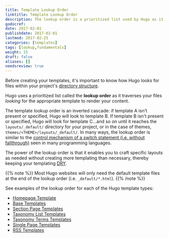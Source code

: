 ```yaml
---
title: Template Lookup Order
linktitle: Template Lookup Order
description: The lookup order is a prioritized list used by Hugo as it traverses your files looking for the appropriate template to render your content.
godocref:
date: 2017-02-01
publishdate: 2017-02-01
lastmod: 2017-02-25
categories: [templates]
tags: [lookup,fundamentals]
weight: 15
draft: false
aliases: []
needsreview: true
---
```


Before creating your templates, it's important to know how Hugo looks for files within your project's [directory structure][].

Hugo uses a prioritized list called the **lookup order** as it traverses your files *looking* for the appropriate template to render your content.

The template lookup order is an inverted cascade: if template A isn’t present or specified, Hugo will look to template B. If template B isn't present or specified, Hugo will look for template C...and so on until it reaches the `layouts/_default/` directory for your project, or in the case of themes, `themes/<THEME>/layouts/_default/`. In many ways, the lookup order is similar to the [control mechanism of a switch statement (i.e. without fallthrough)][switch] seen in many programming languages.

The power of the lookup order is that it enables you to craft specific layouts as needed without creating more templating than necessary, thereby keeping your templating [DRY][].

{{% note %}}
Most Hugo websites will only need the default template files at the end of the lookup order (i.e. `_default/*.html`).
{{% /note %}}

See examples of the lookup order for each of the Hugo template types:

* [Homepage Template][home]
* [Base Templates][base]
* [Section Page Templates][sectionlookup]
* [Taxonomy List Templates][taxonomylookup]
* [Taxonomy Terms Templates][termslookup]
* [Single Page Templates][singlelookup]
* [RSS Templates][rsslookup]

[base]: /templates/base-templates-and-blocks/#base-template-lookup-order
[directory structure]: /getting-started/directory-structure/
[DRY]: https://en.wikipedia.org/wiki/Don%27t_repeat_yourself
[home]: /templates/homepage/#homepage-template-lookup-order
[rsslookup]: /templates/rss-templates/#rss-template-lookup-order
[sectionlookup]: /templates/section-templates/#section-template-lookup-order
[singlelookup]: templates/single-page-templates/#single-page-template-lookup-order
[switch]: https://en.wikipedia.org/wiki/Switch_statement#Fallthrough
[taxonomylookup]: /templates/taxonomy-templates/#taxonomy-list-template-lookup-order
[termslookup]: /templates/taxonomy-templtes/#taxonomy-terms-template-lookup-order